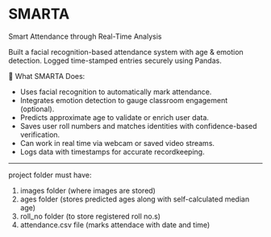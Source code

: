 # SMARTA
 Smart Attendance through Real-Time Analysis 

 Built a facial recognition-based attendance system with age & emotion detection. Logged time-stamped entries securely using Pandas.

🔹 What SMARTA Does:
- Uses facial recognition to automatically mark attendance.
- Integrates emotion detection to gauge classroom engagement (optional).
- Predicts approximate age to validate or enrich user data.
- Saves user roll numbers and matches identities with confidence-based verification.
- Can work in real time via webcam or saved video streams.
- Logs data with timestamps for accurate recordkeeping.
______________________________________________________________________________________________________________________________________

 project folder must have:
1. images folder (where images are stored)
2. ages folder (stores predicted ages along with self-calculated median age)
3. roll_no folder (to store registered roll no.s)
4. attendance.csv file (marks attendace with date and time)
